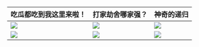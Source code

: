 |吃瓜都吃到我这里来啦！|打家劫舍哪家强？|神奇的递归|
|---|---|---|
|<img src="https://files.mdnice.com/pic/c22a9a7d-ca93-4b54-943e-834749bd25f8.jpg" />|<img src="https://s1.ax1x.com/2020/07/16/UBO8Vx.png" />|<img src="https://s1.ax1x.com/2020/07/16/UBOtPO.png" />|
|<img src="https://media3.giphy.com/media/U1yqwLgL8ZQKFu6tMn/giphy.gif" />|<img src="https://s1.ax1x.com/2020/07/16/UBO8Vx.png" />|<img src="https://s1.ax1x.com/2020/07/16/UBOtPO.png" />|
